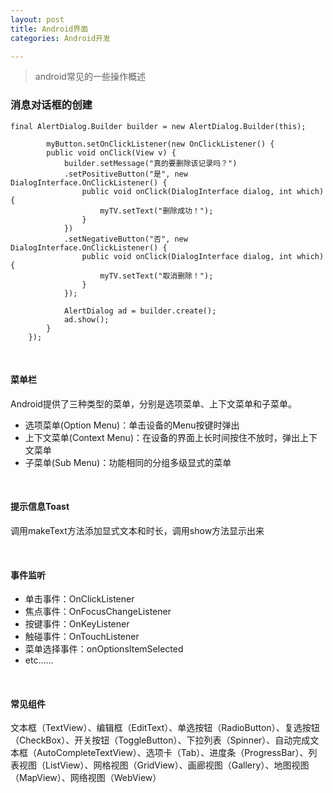 ```yaml
---
layout: post
title: Android界面
categories: Android开发

---
```


>android常见的一些操作概述

### 消息对话框的创建

```
final AlertDialog.Builder builder = new AlertDialog.Builder(this);  
          
        myButton.setOnClickListener(new OnClickListener() {  
        public void onClick(View v) {  
            builder.setMessage("真的要删除该记录吗？")  
            .setPositiveButton("是", new DialogInterface.OnClickListener() {  
                public void onClick(DialogInterface dialog, int which) {  
                    myTV.setText("删除成功！");  
                }  
            })  
            .setNegativeButton("否", new DialogInterface.OnClickListener() {  
                public void onClick(DialogInterface dialog, int which) {  
                    myTV.setText("取消删除！");  
                }  
            });  
              
            AlertDialog ad = builder.create();  
            ad.show();  
        }  
    });  
```

<br/>

#### 菜单栏

Android提供了三种类型的菜单，分别是选项菜单、上下文菜单和子菜单。
        
* 选项菜单(Option Menu)：单击设备的Menu按键时弹出
* 上下文菜单(Context Menu)：在设备的界面上长时间按住不放时，弹出上下文菜单
* 子菜单(Sub Menu)：功能相同的分组多级显式的菜单

<br/>

#### 提示信息Toast

调用makeText方法添加显式文本和时长，调用show方法显示出来

<br/>

#### 事件监听

* 单击事件：OnClickListener
* 焦点事件：OnFocusChangeListener
* 按键事件：OnKeyListener
* 触碰事件：OnTouchListener
* 菜单选择事件：onOptionsItemSelected
* etc......

<br/>

#### 常见组件

文本框（TextView）、编辑框（EditText）、单选按钮（RadioButton）、复选按钮（CheckBox）、开关按钮（ToggleButton）、下拉列表（Spinner）、自动完成文本框（AutoCompleteTextView）、选项卡（Tab）、进度条（ProgressBar）、列表视图（ListView）、网格视图（GridView）、画廊视图（Gallery）、地图视图（MapView）、网络视图（WebView）






